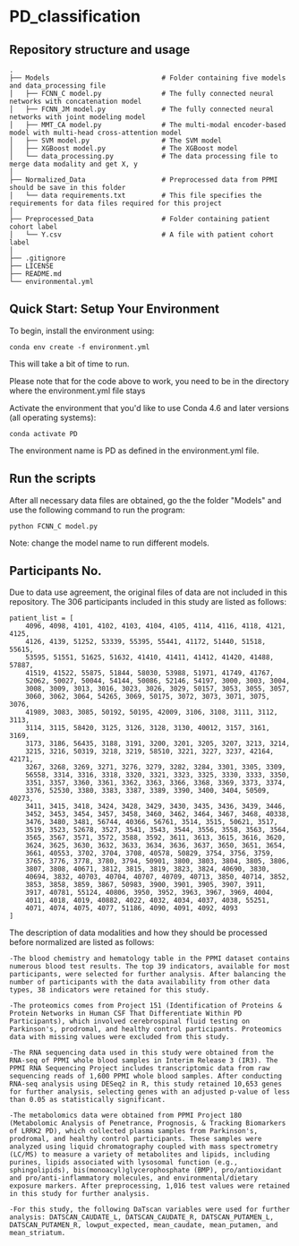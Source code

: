 # PD_classification
## Repository structure and usage
```
.
├── Models                            # Folder containing five models and data_processing file
│   ├── FCNN_C model.py               # The fully connected neural networks with concatenation model
│   ├── FCNN_JM model.py              # The fully connected neural networks with joint modeling model
│   ├── MMT_CA model.py               # The multi-modal encoder-based model with multi-head cross-attention model
│   ├── SVM model.py                  # The SVM model
│   ├── XGBoost model.py              # The XGBoost model
│   └── data_processing.py            # The data processing file to merge data modality and get X, y
│
├── Normalized_Data                   # Preprocessed data from PPMI should be save in this folder
│   └── data requirements.txt         # This file specifies the requirements for data files required for this project
│
├── Preprocessed_Data                 # Folder containing patient cohort label
│   └── Y.csv                         # A file with patient cohort label
│ 
├── .gitignore
├── LICENSE
├── README.md
└── environmental.yml
```

## Quick Start: Setup Your Environment
To begin, install the environment using:
```
conda env create -f environment.yml
```
This will take a bit of time to run.

Please note that for the code above to work, you need to be in the directory where the environment.yml file stays

Activate the environment that you'd like to use
Conda 4.6 and later versions (all operating systems):
```
conda activate PD
```
The environment name is PD as defined in the environment.yml file.

## Run the scripts
After all necessary data files are obtained, go the the folder "Models" and use the following command to run the program:
```
python FCNN_C model.py
```
Note: change the model name to run different models.



## Participants No.
Due to data use agreement, the original files of data are not included in this repository. The 306 participants included in this study are listed as follows:

```
patient_list = [
    4096, 4098, 4101, 4102, 4103, 4104, 4105, 4114, 4116, 4118, 4121, 4125, 
    4126, 4139, 51252, 53339, 55395, 55441, 41172, 51440, 51518, 55615, 
    53595, 51551, 51625, 51632, 41410, 41411, 41412, 41420, 41488, 57887, 
    41519, 41522, 55875, 51844, 58030, 53988, 51971, 41749, 41767, 
    52062, 50027, 50044, 54144, 50086, 52146, 54197, 3000, 3003, 3004, 
    3008, 3009, 3013, 3016, 3023, 3026, 3029, 50157, 3053, 3055, 3057, 
    3060, 3062, 3064, 54265, 3069, 50175, 3072, 3073, 3071, 3075, 3076, 
    41989, 3083, 3085, 50192, 50195, 42009, 3106, 3108, 3111, 3112, 3113, 
    3114, 3115, 58420, 3125, 3126, 3128, 3130, 40012, 3157, 3161, 3169, 
    3173, 3186, 56435, 3188, 3191, 3200, 3201, 3205, 3207, 3213, 3214, 
    3215, 3216, 50319, 3218, 3219, 58510, 3221, 3227, 3237, 42164, 42171, 
    3267, 3268, 3269, 3271, 3276, 3279, 3282, 3284, 3301, 3305, 3309, 
    56558, 3314, 3316, 3318, 3320, 3321, 3323, 3325, 3330, 3333, 3350, 
    3351, 3357, 3360, 3361, 3362, 3363, 3366, 3368, 3369, 3373, 3374, 
    3376, 52530, 3380, 3383, 3387, 3389, 3390, 3400, 3404, 50509, 40273, 
    3411, 3415, 3418, 3424, 3428, 3429, 3430, 3435, 3436, 3439, 3446, 
    3452, 3453, 3454, 3457, 3458, 3460, 3462, 3464, 3467, 3468, 40338, 
    3476, 3480, 3481, 56744, 40366, 56761, 3514, 3515, 50621, 3517, 
    3519, 3523, 52678, 3527, 3541, 3543, 3544, 3556, 3558, 3563, 3564, 
    3565, 3567, 3571, 3572, 3588, 3592, 3611, 3613, 3615, 3616, 3620, 
    3624, 3625, 3630, 3632, 3633, 3634, 3636, 3637, 3650, 3651, 3654, 
    3661, 40553, 3702, 3704, 3708, 40578, 50829, 3754, 3756, 3759, 
    3765, 3776, 3778, 3780, 3794, 50901, 3800, 3803, 3804, 3805, 3806, 
    3807, 3808, 40671, 3812, 3815, 3819, 3823, 3824, 40690, 3830, 
    40694, 3832, 40703, 40704, 40707, 40709, 40713, 3850, 40714, 3852, 
    3853, 3858, 3859, 3867, 50983, 3900, 3901, 3905, 3907, 3911, 
    3917, 40781, 55124, 40806, 3950, 3952, 3963, 3967, 3969, 4004, 
    4011, 4018, 4019, 40882, 4022, 4032, 4034, 4037, 4038, 55251, 
    4071, 4074, 4075, 4077, 51186, 4090, 4091, 4092, 4093
]
```
The description of data modalities and how they should be processed before normalized are listed as follows:

```
-The blood chemistry and hematology table in the PPMI dataset contains numerous blood test results. The top 39 indicators, available for most participants, were selected for further analysis. After balancing the number of participants with the data availability from other data types, 38 indicators were retained for this study. 

-The proteomics comes from Project 151 (Identification of Proteins & Protein Networks in Human CSF That Differentiate Within PD Participants), which involved cerebrospinal fluid testing on Parkinson's, prodromal, and healthy control participants. Proteomics data with missing values were excluded from this study. 

-The RNA sequencing data used in this study were obtained from the RNA-seq of PPMI whole blood samples in Interim Release 3 (IR3). The PPMI RNA Sequencing Project includes transcriptomic data from raw sequencing reads of 1,600 PPMI whole blood samples. After conducting RNA-seq analysis using DESeq2 in R, this study retained 10,653 genes for further analysis, selecting genes with an adjusted p-value of less than 0.05 as statistically significant. 

-The metabolomics data were obtained from PPMI Project 180 (Metabolomic Analysis of Penetrance, Prognosis, & Tracking Biomarkers of LRRK2 PD), which collected plasma samples from Parkinson's, prodromal, and healthy control participants. These samples were analyzed using liquid chromatography coupled with mass spectrometry (LC/MS) to measure a variety of metabolites and lipids, including purines, lipids associated with lysosomal function (e.g., sphingolipids), bis(monoacyl)glycerophosphate (BMP), pro/antioxidant and pro/anti-inflammatory molecules, and environmental/dietary exposure markers. After preprocessing, 1,016 test values were retained in this study for further analysis. 

-For this study, the following DaTscan variables were used for further analysis: DATSCAN_CAUDATE_L, DATSCAN_CAUDATE_R, DATSCAN_PUTAMEN_L, DATSCAN_PUTAMEN_R, lowput_expected, mean_caudate, mean_putamen, and mean_striatum.
```
